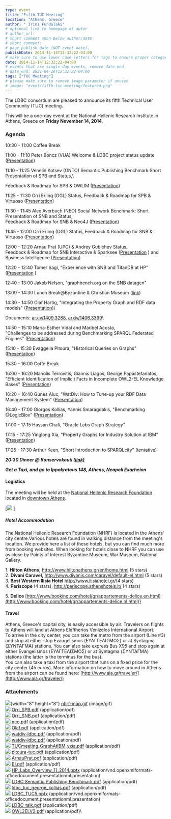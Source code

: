 ```yaml
---
type: event
title: "Fifth TUC Meeting"
location: "Athens, Greece"
author: " Irini Fundulaki"
# optional link to homepage of autor
# author_url: 
# short comment shon below author/date
# short_comment:
# page publish date (NOT event date).
publishDate: 2014-11-14T12:32:22-04:00
# make sure to use lower case letters for tags to ensure proper categorization
date: 2014-11-14T12:32:22-04:00
# events that are single-day events, remove date_end
# date_end: 2021-04-26T12:32:22-04:00
tags: ["TUC Meeting"]
# please make sure to remove image parameter if unused
# image: "event/fifth-tuc-meeting/featured.png"
---
```


The LDBC consortium are pleased to announce its fifth Technical User
Community (TUC) meeting.

This will be a one-day event at the National Hellenic Research Institute
 in Athens, Greece on **Friday November 14, 2014**.

### Agenda 

10:30 - 11:00 Coffee
Break

11:00 - 11:10 Peter Boncz (VUA)  Welcome & LDBC project status update
([Presentation](attachments/5996808/6979841.pptx))

11:10 - 11:25 Venelin Kotsev (ONTO) Semantic Publishing Benchmark:Short
Presentation of SPB and  Status,\

Feedback & Roadmap for SPB & OWLIM
([Presentation](attachments/5996808/6979839.pdf))

11:25 - 11:30 Orri Erling (OGL) Status, Feedback & Roadmap for SPB &
Virtuoso ([Presentation](attachments/5996808/6979828.pdf))

11:30 - 11:45 Alex Averbuch (NEO) Social Network Benchmark: Short
Presentation of SNB and  Status,\
                      Feedback & Roadmap for SNB & Neo4J
([Presentation](attachments/5996808/6979830.pdf))

11:45 - 12:00 Orri Erling (OGL) Status, Feedback & Roadmap for SNB &
Virtuoso ([Presentation](attachments/5996808/6979829.pdf))

12:00 - 12:20 Arnau Prat (UPC) & Andrey Gubichev Status,\
                      Feedback & Roadmap for SNB Interactive &
Sparksee ([Presentation](attachments/5996808/6979836.pdf) ) and Business
Intelligence  ([Presentation](attachments/5996808/6979837.pdf))

12:20 - 12:40 Tomer Sagi,  \"Experience with SNB and TitanDB at
HP\" ([Presentation](attachments/5996808/6979838.pptx) )

12:40 - 13:00 Jakob Nelson,   \"graphbench.org on the SNB datagen\"

13:00 - 14:30 Lunch Break\@Byzantine & Christian Museum
([link](http://www.byzantinemuseum.gr/en/))

14:30 - 14:50 Olaf Hartig, \"Integrating the Property Graph and RDF data
models\" ([Presentation](attachments/5996808/6979831.pdf))\
                     
 Documents: [arxiv/1409.3288](http://arxiv.org/abs/1409.3288), [arxiv/1406.3399](http://arxiv.org/abs/1406.3399)\
      

14:50 - 15:10 Maria-Esther Vidal and Maribel Acosta,\
                      \"Challenges to be addressed during Benchmarking
SPARQL Federated Engines\"
([Presentation](attachments/5996808/6979842.pdf))

15:10 - 15:30 Evaggelia Pitoura, \"Historical Queries on Graphs\"
([Presentation](attachments/5996808/6979835.pdf))

15:30 - 16:00 Coffe Break

16:00 - 16:20 Manolis Terrovitis, Giannis Liagos, George
Papastefanatos,\
                      \"Efficient Identification of Implicit Facts in
Incomplete OWL2-EL Knowledge Bases\"
([Presentation](attachments/5996808/6979843.pdf))

16:20 - 16:40 Gunes Aluc, \"WatDiv: How to Tune-up your RDF Data
Management System\" ([Presentation](attachments/5996808/6979832.pdf))

16:40 - 17:00 Giorgos Kollias, Yannis Smaragdakis,
\"Benchmarking \@LogicBlox\"
([Presentation](attachments/5996808/6979840.pdf))

17:00 - 17:15 Hassan Chafi, \"Oracle Labs Graph Strategy\" 

17:15 - 17:25 Yinglong Xia, \"Property Graphs for Industry Solution at
IBM\"
([Presentation](attachments/5996808/6979834.pdf))

17:25 - 17:30 Arthur Keen, \"Short Introduction to SPARQLcity\"
(tentative)

***20:30  Dinner @ Konservokouti [(link)](https://plus.google.com/114240752029716758955/about?gl=gr&hl=en)*** 

***Get a Taxi, and go to Ippokratous 148, Athens, Neapoli Exarheion*** 

#### Logistics

The meeting will be held at the [National Hellenic Research
Foundation](http://www.eie.gr/index-en.html) located in
[downtown Athens](http://www.eie.gr/location-en.html).

[![](attachments/5996808/5964344.gif)
]

##### Hotel Accommodation 

The National Hellenic Research Foundation (NHRF) is located in the
Athens\' city centre.Various
hotels are
found
in walking
distance from the meeting\'s
location. We
provide here a list of these hotels, but you
can find
much more from booking
websites. When
looking for hotels close to NHRF you can use as close by Points of
Interest Byzantine
Museum, War Museum, National
Gallery.

1\. **Hilton Athens,** <http://www.hiltonathens.gr/en/home.html> (5
stars)\
2. **Divani Caravel,** <http://www.divanis.com/caravel/default-el.html>
(5 stars)\
3. **Best Western Ilisia Hotel** <http://www.ilisiahotel.gr/>(4 stars)\
4. **Periscope** (4 stars), <http://periscope.athenshotels.it/> (4
stars)

5\.
**Delice** [http://www.booking.com/hotel/gr/appartements-delice.en.html](http://www.booking.com/hotel/gr/appartements-delice.nl.html)}

 

#### Travel 

Athens, Greece's capital city, is easily accessible by air. Travelers on
flights to Athens will land at Athens Eleftherios Venizelos
International Airport.\
To arrive in the city center, you can take the metro from the airport
(Line #3) and stop at either stop Evangelismos  (ΕΥΑΓΓΕΛΙΣΜΟΣ) or at
Syntagma (ΣΥΝΤΑΓΜΑ) stations. You can also take express Bus X95 and stop
again at either Evangelismos  (ΕΥΑΓΓΕΛΙΣΜΟΣ) or at Syntagma (ΣΥΝΤΑΓΜΑ)
stations (the latter is the terminus for the bus).\
You can also take a taxi from the airport that runs on a fixed price for
the city center (45 euros). More information on how to move around in
Athens from the airport can be found here: [http://www.aia.gr/traveler/](http://www.aia.gr/traveler/)

 
### Attachments

![](images/icons/bullet_blue.gif){width="8" height="8"}
[nhrf-map.gif](attachments/5996808/5964344.gif) (image/gif)\
![](images/icons/bullet_blue.gif)
[Orri_SPB.pdf](attachments/5996808/6979828.pdf) (application/pdf)\
![](images/icons/bullet_blue.gif)
[Orri_SNB.pdf](attachments/5996808/6979829.pdf) (application/pdf)\
![](images/icons/bullet_blue.gif)
[neo.pdf](attachments/5996808/6979830.pdf) (application/pdf)\
![](images/icons/bullet_blue.gif)
[Olaf.pdf](attachments/5996808/6979831.pdf) (application/pdf)\
![](images/icons/bullet_blue.gif)
[watdiv-ldbc.pdf](attachments/5996808/6979833.pdf) (application/pdf)\
![](images/icons/bullet_blue.gif)
[watdiv-ldbc.pdf](attachments/5996808/6979832.pdf) (application/pdf)\
![](images/icons/bullet_blue.gif)
[TUCmeeting_GraphAtIBM_yxia.pdf](attachments/5996808/6979834.pdf)
(application/pdf)\
![](images/icons/bullet_blue.gif)
[pitoura-tuc.pdf](attachments/5996808/6979835.pdf) (application/pdf)\
![](images/icons/bullet_blue.gif)
[ArnauPrat.pdf](attachments/5996808/6979836.pdf) (application/pdf)\
![](images/icons/bullet_blue.gif)
[BI.pdf](attachments/5996808/6979837.pdf) (application/pdf)\
![](images/icons/bullet_blue.gif)
[HP_Labs_Overview_11_2014.pptx](attachments/5996808/6979838.pptx)
(application/vnd.openxmlformats-officedocument.presentationml.presentation)\
![](images/icons/bullet_blue.gif) [LDBC Semantic
Publishing Benchmark.pdf](attachments/5996808/6979839.pdf)
(application/pdf)\
![](images/icons/bullet_blue.gif)
[ldbc_tuc_george_kollias.pdf](attachments/5996808/6979840.pdf)
(application/pdf)\
![](images/icons/bullet_blue.gif)
[LDBC_TUC5.pptx](attachments/5996808/6979841.pptx)
(application/vnd.openxmlformats-officedocument.presentationml.presentation)\
![](images/icons/bullet_blue.gif)
[LDBC_talk.pdf](attachments/5996808/6979842.pdf) (application/pdf)\
![](images/icons/bullet_blue.gif)
[OWL2ELV2.pdf](attachments/5996808/6979843.pdf) (application/pdf)\